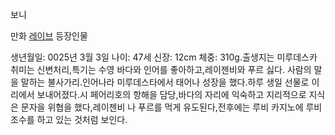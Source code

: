 보니

만화 [레이브](%EB%A0%88%EC%9D%B4%EB%B8%8C.md) 등장인물

생년월일: 0025년 3월 3일 나이: 47세 신장: 12cm 체중: 310g.출생지는 미루데스카 취미는 신변처리,특기는 수영 바다와 인어를
좋아하고,레이젠비와 푸르 싫다. 사람의 말을 말하는 불사가리.인어나라 미루데스타에서 태어나 성장을 했다.하루 생일 선물로 이리에서
보내어졌다.시 페어리호의 항해을 담당,바다의 자리에 익숙하고 지리적으로 지식은 문자을 위협을 했다,레이젠비 나 푸르를 먹게 유도된다,전후에는
루비 카지노에 루비 조수를 하고 있는 것처럼 보인다.


